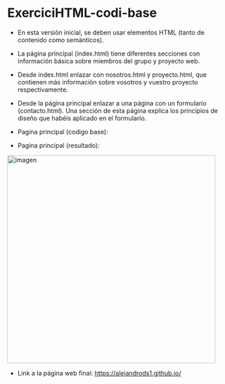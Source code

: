 # ExerciciHTML-codi-base
* En esta versión inicial, se deben usar elementos HTML (tanto de contenido como semànticos).
* La página principal (index.html) tiene diferentes secciones con información básica sobre miembros del grupo y proyecto web.
* Desde index.html enlazar con nosotros.html y proyecto.html, que contienen más información sobre vosotros y vuestro proyecto respectivamente.
* Desde la página principal enlazar a una página con un formulario (contacto.html). Una sección de esta página explica los principios de diseño que habéis aplicado en el formulario.
* Pagina principal (codigo base):
   
* Pagina principal (resultado):
<img width="473" alt="imagen" src="https://github.com/PracticasFHiC23-24/ExerciciHTML-codi-base/assets/10738769/e0b43ef7-a3ce-46a7-8f9b-d5bf575120a8">

* Link a la página web final: https://alejandrods1.github.io/
